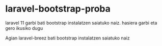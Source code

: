 # laravel-bootstrap-proba

laravel 11 garbi bati bootstrap instalatzen saiatuko naiz. hasiera garbi eta gero ikusiko dugu

Agian laravel-breez bati bootstrap instalatzen saiatuko naiz
